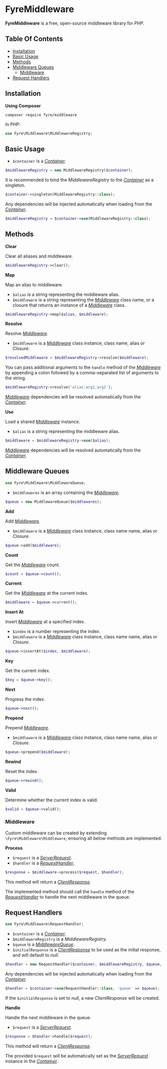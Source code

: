 # FyreMiddleware

**FyreMiddleware** is a free, open-source middleware library for *PHP*.


## Table Of Contents
- [Installation](#installation)
- [Basic Usage](#basic-usage)
- [Methods](#methods)
- [Middleware Queues](#middleware-queues)
    - [Middleware](#middleware)
- [Request Handlers](#request-handlers)



## Installation

**Using Composer**

```
composer require fyre/middleware
```

In PHP:

```php
use Fyre\Middleware\MiddlewareRegistry;
```


## Basic Usage

- `$container` is a [*Container*](https://github.com/elusivecodes/FyreContainer).

```php
$middlewareRegistry = new MiddlewareRegistry($container);
```

It is recommended to bind the *MiddlewareRegistry* to the [*Container*](https://github.com/elusivecodes/FyreContainer) as a singleton.

```php
$container->singleton(MiddlewareRegistry::class);
```

Any dependencies will be injected automatically when loading from the [*Container*](https://github.com/elusivecodes/FyreContainer).

```php
$middlewareRegistry = $container->use(MiddlewareRegistry::class);
```


## Methods

**Clear**

Clear all aliases and middleware.

```php
$middlewareRegistry->clear();
```

**Map**

Map an alias to middleware.

- `$alias` is a string representing the middleware alias.
- `$middleware` is a string representing the [*Middleware*](#middleware) class name, or a closure that returns an instance of a [*Middleware*](middleware) class.

```php
$middlewareRegistry->map($alias, $middleware);
```

**Resolve**

Resolve [*Middleware*](#middleware).

- `$middleware` is a [*Middleware*](#middleware) class instance, class name, alias or *Closure*.

```php
$resolvedMiddleware = $middlewareRegistry->resolve($middleware);
```

You can pass additional arguments to the `handle` method of the [*Middleware*](#middleware) by appending a colon followed by a comma-separated list of arguments to the string.

```php
$middlewareRegistry->resolve('alias:arg1,arg2');
```

[*Middleware*](#middleware) dependencies will be resolved automatically from the [*Container*](https://github.com/elusivecodes/FyreContainer).

**Use**

Load a shared [*Middleware*](#middleware) instance.

- `$alias` is a string representing the middleware alias.

```php
$middleware = $middlewareRegistry->use($alias);
```

[*Middleware*](#middleware) dependencies will be resolved automatically from the [*Container*](https://github.com/elusivecodes/FyreContainer).


## Middleware Queues

```php
use Fyre\Middleware\MiddlewareQueue;
```

- `$middlewares` is an array containing the [*Middleware*](#middleware).

```php
$queue = new MiddlewareQueue($middlewares);
```

**Add**

Add [*Middleware*](#middleware).

- `$middleware` is a [*Middleware*](#middleware) class instance, class name name, alias or *Closure*.

```php
$queue->add($middleware);
```

**Count**

Get the [*Middleware*](#middleware) count.

```php
$count = $queue->count();
```

**Current**

Get the [*Middleware*](#middleware) at the current index.

```php
$middleware = $queue->current();
```

**Insert At**

Insert [*Middleware*](#middleware) at a specified index.

- `$index` is a number representing the index.
- `$middleware` is a [*Middleware*](#middleware) class instance, class name name, alias or *Closure*.

```php
$queue->insertAt($index, $middleware);
```

**Key**

Get the current index.

```php
$key = $queue->key();
```

**Next**

Progress the index.

```php
$queue->next();
```

**Prepend**

Prepend [*Middleware*](#middleware).

- `$middleware` is a [*Middleware*](#middleware) class instance, class name name, alias or *Closure*.

```php
$queue->prepend($middleware);
```

**Rewind**

Reset the index.

```php
$queue->rewind();
```

**Valid**

Determine whether the current index is valid.

```php
$valid = $queue->valid();
```


### Middleware

Custom middleware can be created by extending `\Fyre\Middleware\Middleware`, ensuring all below methods are implemented.

**Process**

- `$request` is a [*ServerRequest*](https://github.com/elusivecodes/FyreServer#server-requests).
- `$handler` is a [*RequestHandler*](#request-handlers).

```php
$response = $middleware->process($request, $handler);
```

This method will return a [*ClientResponse*](https://github.com/elusivecodes/FyreServer#client-responses).

The implemented method should call the `handle` method of the [*RequestHandler*](#request-handlers) to handle the next middleware in the queue.


## Request Handlers

```php
use Fyre\Middleware\RequestHandler;
```

- `$container` is a [*Container*](https://github.com/elusivecodes/FyreContainer).
- `$middlewareRegistry` is a *MiddlewareRegistry*.
- `$queue` is a [*MiddlewareQueue*](#middleware-queues).
- `$initialResponse` is a [*ClientResponse*](https://github.com/elusivecodes/FyreServer#client-responses) to be used as the initial response, and will default to *null*.

```php
$handler = new RequestHandler($container, $middlewareRegistry, $queue, $initialResponse);
```

Any dependencies will be injected automatically when loading from the [*Container*](https://github.com/elusivecodes/FyreContainer).

```php
$handler = $container->use(RequestHandler::class, 'queue' => $queue);
```

If the `$initialResponse` is set to *null*, a new *ClientResponse* will be created.

**Handle**

Handle the next middleware in the queue.

- `$request` is a [*ServerRequest*](https://github.com/elusivecodes/FyreServer#server-requests).

```php
$response = $handler->handle($request);
```

This method will return a [*ClientResponse*](https://github.com/elusivecodes/FyreServer#client-responses).

The provided `$request` will be automatically set as the [*ServerRequest*](https://github.com/elusivecodes/FyreServer#server-requests) instance in the [*Container*](https://github.com/elusivecodes/FyreContainer).
